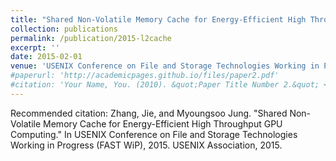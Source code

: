 ```yaml
---
title: "Shared Non-Volatile Memory Cache for Energy-Efficient High Throughput GPU Computing"
collection: publications
permalink: /publication/2015-l2cache
excerpt: ''
date: 2015-02-01
venue: 'USENIX Conference on File and Storage Technologies Working in Progress (FAST WiP)'
#paperurl: 'http://academicpages.github.io/files/paper2.pdf'
#citation: 'Your Name, You. (2010). &quot;Paper Title Number 2.&quot; <i>Journal 1</i>. 1(2).'
---
```


Recommended citation: Zhang, Jie, and Myoungsoo Jung. "Shared Non-Volatile Memory Cache for Energy-Efficient High Throughput GPU Computing." In USENIX Conference on File and Storage Technologies Working in Progress (FAST WiP), 2015. USENIX Association, 2015.